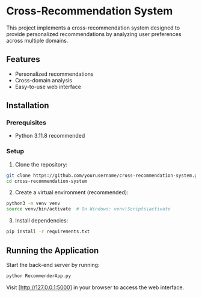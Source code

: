 # Cross-Recommendation System

This project implements a cross-recommendation system designed to provide personalized recommendations by analyzing user preferences across multiple domains.

## Features

- Personalized recommendations
- Cross-domain analysis
- Easy-to-use web interface

## Installation

### Prerequisites

- Python 3.11.8 recommended

### Setup

1. Clone the repository:

```bash
git clone https://github.com/yourusername/cross-recommendation-system.git
cd cross-recommendation-system
```

2. Create a virtual environment (recommended):

```bash
python3 -m venv venv
source venv/bin/activate  # On Windows: venv\Scripts\activate
```

3. Install dependencies:

```bash
pip install -r requirements.txt
```

## Running the Application

Start the back-end server by running:

```bash
python RecommenderApp.py
```

Visit [http://127.0.0.1:5000] in your browser to access the web interface.

